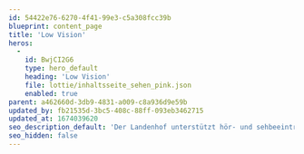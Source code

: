 ```yaml
---
id: 54422e76-6270-4f41-99e3-c5a308fcc39b
blueprint: content_page
title: 'Low Vision'
heros:
  -
    id: BwjCI2G6
    type: hero_default
    heading: 'Low Vision'
    file: lottie/inhaltsseite_sehen_pink.json
    enabled: true
parent: a462660d-3db9-4831-a009-c8a936d9e59b
updated_by: fb21535d-3bc5-408c-88ff-093eb3462715
updated_at: 1674039620
seo_description_default: 'Der Landenhof unterstützt hör- und sehbeeinträchtigte Kinder & Jugendliche in ihrem selbstbestimmten Leben durch Förderung ihrer Fähigkeiten & Entwicklung'
seo_hidden: false
---
```

